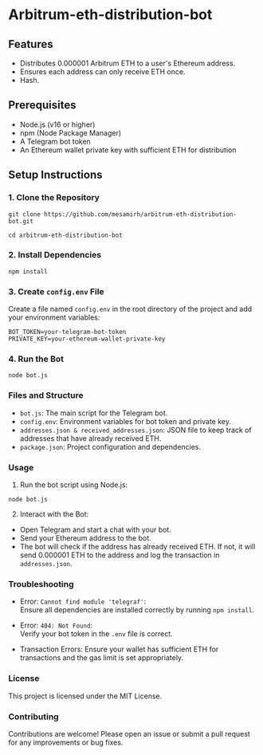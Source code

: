 # Arbitrum-eth-distribution-bot
## Features

- Distributes 0.000001 Arbitrum ETH to a user's Ethereum address.
- Ensures each address can only receive ETH once.
- Hash.

## Prerequisites

- Node.js (v16 or higher)
- npm (Node Package Manager)
- A Telegram bot token
- An Ethereum wallet private key with sufficient ETH for distribution

## Setup Instructions

### 1. Clone the Repository
```
git clone https://github.com/mesamirh/arbitrum-eth-distribution-bot.git

cd arbitrum-eth-distribution-bot
```
### 2. Install Dependencies
```
npm install
```
### 3. Create `config.env` File
Create a file named `config.env` in the root directory of the project and add your environment variables:
```
BOT_TOKEN=your-telegram-bot-token
PRIVATE_KEY=your-ethereum-wallet-private-key
```
### 4. Run the Bot
```
node bot.js
```

### Files and Structure
- `bot.js`: The main script for the Telegram bot.
- `config.env`: Environment variables for bot token and private key.
- `addresses.json & received_addresses.json`: JSON file to keep track of addresses that have already received ETH.
- `package.json`: Project configuration and dependencies.

### Usage
1. Run the bot script using Node.js:
```
node bot.js
```
2. Interact with the Bot:

- Open Telegram and start a chat with your bot.
- Send your Ethereum address to the bot.
- The bot will check if the address has already received ETH. If not, it will send 0.000001 ETH to the address and log the transaction in `addresses.json`.

### Troubleshooting
- Error: `Cannot find module 'telegraf'`:   
Ensure all dependencies are installed correctly by running `npm install`.

- Error: `404: Not Found`:  
Verify your bot token in the `.env` file is correct.

- Transaction Errors:
Ensure your wallet has sufficient ETH for transactions and the gas limit is set appropriately.

### License
This project is licensed under the MIT License.

### Contributing
Contributions are welcome! Please open an issue or submit a pull request for any improvements or bug fixes.
